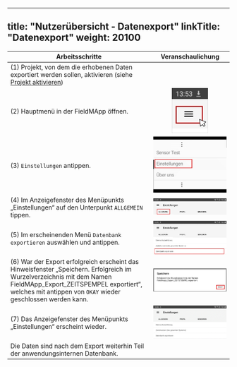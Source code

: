 
---
title: "Nutzerübersicht - Datenexport"
linkTitle: "Datenexport"
weight: 20100
---

| Arbeitsschritte | Veranschaulichung |
| ------ | :-----: |
| (1) Projekt, von dem die erhobenen Daten exportiert werden sollen, aktivieren (siehe [Projekt aktivieren](https://fieldmapp.github.io/docs/useroverview/firststeps/activateproject/)) |  |
| (2) Hauptmenü in der FieldMApp öffnen. | ![](/screenshots/fig/FirstSteps/de/FirstSteps_2_1_img_01_de.jpg) |
| (3) `Einstellungen` antippen. | ![](/screenshots/fig/FirstSteps/de/FirstSteps_2_1_img_02_de.jpg) |
| (4) Im Anzeigefenster des Menüpunkts „Einstellungen“ auf den Unterpunkt `ALLGEMEIN` tippen. | ![](/screenshots/fig/FirstSteps/de/FirstSteps_2_1_img_03_de.jpg) |
| (5) Im erscheinenden Menü `Datenbank exportieren` auswählen und antippen. | ![](/screenshots/fig/FirstSteps/de/FirstSteps_2_1_img_04_de.jpg) |
| (6) War der Export erfolgreich erscheint das Hinweisfenster „Speichern. Erfolgreich im Wurzelverzeichnis mit dem Namen FieldMApp_Export_ZEITSPEMPEL exportiert“, welches mit antippen von `OKAY` wieder geschlossen werden kann. | ![](/screenshots/fig/FirstSteps/de/FirstSteps_2_1_img_05_de.jpg) |
| (7) Das Anzeigefenster des Menüpunkts „Einstellungen“ erscheint wieder. | ![](/screenshots/fig/FirstSteps/de/FirstSteps_2_1_img_06_de.jpg) |
| Die Daten sind nach dem Export weiterhin Teil der anwendungsinternen Datenbank.  | |
